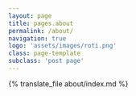 ```yaml
---
layout: page
title: pages.about
permalink: /about/
navigation: true
logo: 'assets/images/roti.png'
class: page-template
subclass: 'post page'
---
```


{% translate_file about/index.md %}
